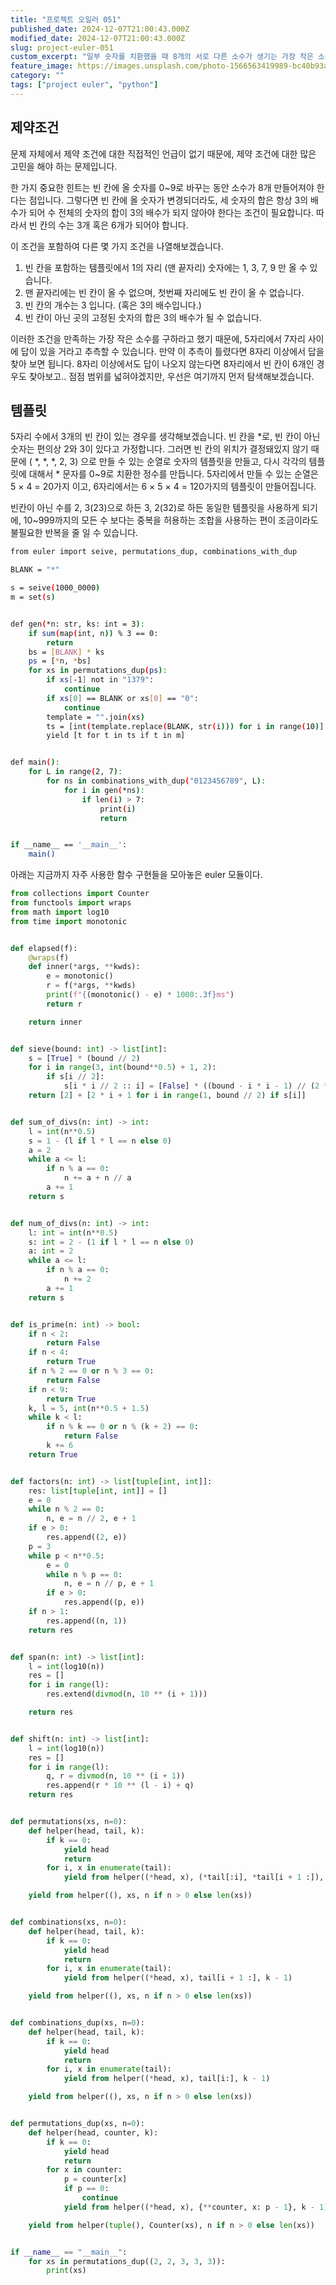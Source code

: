 ```yaml
---
title: "프로젝트 오일러 051"
published_date: 2024-12-07T21:00:43.000Z
modified_date: 2024-12-07T21:00:43.000Z
slug: project-euler-051
custom_excerpt: "일부 숫자를 치환했을 때 8개의 서로 다른 소수가 생기는 가장 작은 소수"
feature_image: https://images.unsplash.com/photo-1566563419989-bc40b93a62a0?crop=entropy&cs=tinysrgb&fit=max&fm=jpg&ixid=M3wxMTc3M3wwfDF8c2VhcmNofDZ8fHNsb3R8ZW58MHx8fHwxNzMzMjM1NDI4fDA&ixlib=rb-4.0.3&q=80&w=2000
category: ""
tags: ["project euler", "python"]
---
```


## 제약조건

문제 자체에서 제약 조건에 대한 직접적인 언급이 없기 때문에, 제약 조건에 대한 많은 고민을 해야 하는 문제입니다.

한 가지 중요한 힌트는 빈 칸에 올 숫자를 0~9로 바꾸는 동안 소수가 8개 만들어져야 한다는 점입니다. 그렇다면 빈 칸에 올 숫자가
변경되더라도, 세 숫자의 합은 항상 3의 배수가 되어 수 전체의 숫자의 합이 3의 배수가 되지 않아야 한다는 조건이 필요합니다. 따라서 빈
칸의 수는 3개 혹은 6개가 되어야 합니다.

이 조건을 포함하여 다른 몇 가지 조건을 나열해보겠습니다.

  1. 빈 칸을 포함하는 템플릿에서 1의 자리 (맨 끝자리) 숫자에는 1, 3, 7, 9 만 올 수 있습니다. 
  2. 맨 끝자리에는 빈 칸이 올 수 없으며, 첫번째 자리에도 빈 칸이 올 수 없습니다.
  3. 빈 칸의 개수는 3 입니다. (혹은 3의 배수입니다.)
  4. 빈 칸이 아닌 곳의 고정된 숫자의 합은 3의 배수가 될 수 없습니다. 

이러한 조건을 만족하는 가장 작은 소수를 구하라고 했기 때문에, 5자리에서 7자리 사이에 답이 있을 거라고 추측할 수 있습니다. 만약 이
추측이 틀렸다면 8자리 이상에서 답을 찾아 보면 됩니다. 8자리 이상에서도 답이 나오지 않는다면 8자리에서 빈 칸이 6개인 경우도
찾아보고.. 점점 범위를 넓혀야겠지만, 우선은 여기까지 먼저 탐색해보겠습니다.

## 템플릿

5자리 수에서 3개의 빈 칸이 있는 경우를 생각해보겠습니다. 빈 칸을 *로, 빈 칸이 아닌 숫자는 편의상 2와 3이 있다고 가정합니다.
그러면 빈 칸의 위치가 결정돼있지 않기 때문에 ( *, *, *, 2, 3) 으로 만들 수 있는 순열로 숫자의 템플릿을 만들고, 다시 각각의
템플릿에 대해서 * 문자를 0~9로 치환한 정수를 만듭니다. 5자리에서 만들 수 있는 순열은 5 × 4 = 20가지 이고, 6자리에서는 6
× 5 × 4 = 120가지의 템플릿이 만들어집니다.

빈칸이 아닌 수를 2, 3(23)으로 하든 3, 2(32)로 하든 동일한 템플릿을 사용하게 되기에, 10~999까지의 모든 수 보다는 중복을
허용하는 조합을 사용하는 편이 조금이라도 불필요한 반복을 줄 일 수 있습니다.

```bash
from euler import seive, permutations_dup, combinations_with_dup

BLANK = "*"

s = seive(1000_0000)
m = set(s)


def gen(*n: str, ks: int = 3):
    if sum(map(int, n)) % 3 == 0:
        return
    bs = [BLANK] * ks
    ps = [*n, *bs]
    for xs in permutations_dup(ps):
        if xs[-1] not in "1379":
            continue
        if xs[0] == BLANK or xs[0] == "0":
            continue
        template = "".join(xs)
        ts = [int(template.replace(BLANK, str(i))) for i in range(10)]
        yield [t for t in ts if t in m]


def main():
    for L in range(2, 7):
        for ns in combinations_with_dup("0123456789", L):
            for i in gen(*ns):
                if len(i) > 7:
                    print(i)
                    return


if __name__ == '__main__':
    main()
```
아래는 지금까지 자주 사용한 함수 구현들을 모아놓은 euler 모듈이다.

```python
from collections import Counter
from functools import wraps
from math import log10
from time import monotonic


def elapsed(f):
    @wraps(f)
    def inner(*args, **kwds):
        e = monotonic()
        r = f(*args, **kwds)
        print(f"{(monotonic() - e) * 1000:.3f}ms")
        return r

    return inner


def sieve(bound: int) -> list[int]:
    s = [True] * (bound // 2)
    for i in range(3, int(bound**0.5) + 1, 2):
        if s[i // 2]:
            s[i * i // 2 :: i] = [False] * ((bound - i * i - 1) // (2 * i) + 1)
    return [2] + [2 * i + 1 for i in range(1, bound // 2) if s[i]]


def sum_of_divs(n: int) -> int:
    l = int(n**0.5)
    s = 1 - (l if l * l == n else 0)
    a = 2
    while a <= l:
        if n % a == 0:
            n += a + n // a
        a += 1
    return s


def num_of_divs(n: int) -> int:
    l: int = int(n**0.5)
    s: int = 2 - (1 if l * l == n else 0)
    a: int = 2
    while a <= l:
        if n % a == 0:
            n += 2
        a += 1
    return s


def is_prime(n: int) -> bool:
    if n < 2:
        return False
    if n < 4:
        return True
    if n % 2 == 0 or n % 3 == 0:
        return False
    if n < 9:
        return True
    k, l = 5, int(n**0.5 + 1.5)
    while k < l:
        if n % k == 0 or n % (k + 2) == 0:
            return False
        k += 6
    return True


def factors(n: int) -> list[tuple[int, int]]:
    res: list[tuple[int, int]] = []
    e = 0
    while n % 2 == 0:
        n, e = n // 2, e + 1
    if e > 0:
        res.append((2, e))
    p = 3
    while p < n**0.5:
        e = 0
        while n % p == 0:
            n, e = n // p, e + 1
        if e > 0:
            res.append((p, e))
    if n > 1:
        res.append((n, 1))
    return res


def span(n: int) -> list[int]:
    l = int(log10(n))
    res = []
    for i in range(l):
        res.extend(divmod(n, 10 ** (i + 1)))

    return res


def shift(n: int) -> list[int]:
    l = int(log10(n))
    res = []
    for i in range(l):
        q, r = divmod(n, 10 ** (i + 1))
        res.append(r * 10 ** (l - i) + q)
    return res


def permutations(xs, n=0):
    def helper(head, tail, k):
        if k == 0:
            yield head
            return
        for i, x in enumerate(tail):
            yield from helper((*head, x), (*tail[:i], *tail[i + 1 :]), k - 1)

    yield from helper((), xs, n if n > 0 else len(xs))


def combinations(xs, n=0):
    def helper(head, tail, k):
        if k == 0:
            yield head
            return
        for i, x in enumerate(tail):
            yield from helper((*head, x), tail[i + 1 :], k - 1)

    yield from helper((), xs, n if n > 0 else len(xs))


def combinations_dup(xs, n=0):
    def helper(head, tail, k):
        if k == 0:
            yield head
            return
        for i, x in enumerate(tail):
            yield from helper((*head, x), tail[i:], k - 1)

    yield from helper((), xs, n if n > 0 else len(xs))


def permutations_dup(xs, n=0):
    def helper(head, counter, k):
        if k == 0:
            yield head
            return
        for x in counter:
            p = counter[x]
            if p == 0:
                continue
            yield from helper((*head, x), {**counter, x: p - 1}, k - 1)

    yield from helper(tuple(), Counter(xs), n if n > 0 else len(xs))


if __name__ == "__main__":
    for xs in permutations_dup((2, 2, 3, 3, 3)):
        print(xs)
```